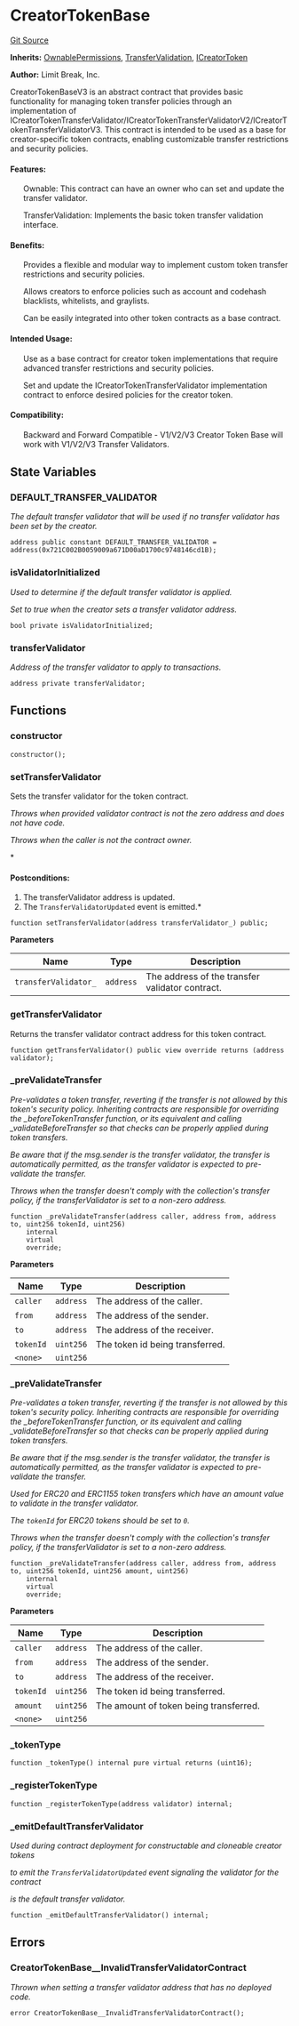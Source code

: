 # CreatorTokenBase
[Git Source](https://github.com/zanzai-dev/creator-token-standards/blob/e3ca932d2edc594487078ba2c4da4e803f84d6a3/src/utils/CreatorTokenBase.sol)

**Inherits:**
[OwnablePermissions](/src/access/OwnablePermissions.sol/abstract.OwnablePermissions.md), [TransferValidation](/src/utils/TransferValidation.sol/abstract.TransferValidation.md), [ICreatorToken](/src/interfaces/ICreatorToken.sol/interface.ICreatorToken.md)

**Author:**
Limit Break, Inc.

CreatorTokenBaseV3 is an abstract contract that provides basic functionality for managing token
transfer policies through an implementation of ICreatorTokenTransferValidator/ICreatorTokenTransferValidatorV2/ICreatorTokenTransferValidatorV3.
This contract is intended to be used as a base for creator-specific token contracts, enabling customizable transfer
restrictions and security policies.
<h4>Features:</h4>
<ul>Ownable: This contract can have an owner who can set and update the transfer validator.</ul>
<ul>TransferValidation: Implements the basic token transfer validation interface.</ul>
<h4>Benefits:</h4>
<ul>Provides a flexible and modular way to implement custom token transfer restrictions and security policies.</ul>
<ul>Allows creators to enforce policies such as account and codehash blacklists, whitelists, and graylists.</ul>
<ul>Can be easily integrated into other token contracts as a base contract.</ul>
<h4>Intended Usage:</h4>
<ul>Use as a base contract for creator token implementations that require advanced transfer restrictions and
security policies.</ul>
<ul>Set and update the ICreatorTokenTransferValidator implementation contract to enforce desired policies for the
creator token.</ul>
<h4>Compatibility:</h4>
<ul>Backward and Forward Compatible - V1/V2/V3 Creator Token Base will work with V1/V2/V3 Transfer Validators.</ul>


## State Variables
### DEFAULT_TRANSFER_VALIDATOR
*The default transfer validator that will be used if no transfer validator has been set by the creator.*


```solidity
address public constant DEFAULT_TRANSFER_VALIDATOR = address(0x721C002B0059009a671D00aD1700c9748146cd1B);
```


### isValidatorInitialized
*Used to determine if the default transfer validator is applied.*

*Set to true when the creator sets a transfer validator address.*


```solidity
bool private isValidatorInitialized;
```


### transferValidator
*Address of the transfer validator to apply to transactions.*


```solidity
address private transferValidator;
```


## Functions
### constructor


```solidity
constructor();
```

### setTransferValidator

Sets the transfer validator for the token contract.

*Throws when provided validator contract is not the zero address and does not have code.*

*Throws when the caller is not the contract owner.*

*<h4>Postconditions:</h4>
1. The transferValidator address is updated.
2. The `TransferValidatorUpdated` event is emitted.*


```solidity
function setTransferValidator(address transferValidator_) public;
```
**Parameters**

|Name|Type|Description|
|----|----|-----------|
|`transferValidator_`|`address`|The address of the transfer validator contract.|


### getTransferValidator

Returns the transfer validator contract address for this token contract.


```solidity
function getTransferValidator() public view override returns (address validator);
```

### _preValidateTransfer

*Pre-validates a token transfer, reverting if the transfer is not allowed by this token's security policy.
Inheriting contracts are responsible for overriding the _beforeTokenTransfer function, or its equivalent
and calling _validateBeforeTransfer so that checks can be properly applied during token transfers.*

*Be aware that if the msg.sender is the transfer validator, the transfer is automatically permitted, as the
transfer validator is expected to pre-validate the transfer.*

*Throws when the transfer doesn't comply with the collection's transfer policy, if the transferValidator is
set to a non-zero address.*


```solidity
function _preValidateTransfer(address caller, address from, address to, uint256 tokenId, uint256)
    internal
    virtual
    override;
```
**Parameters**

|Name|Type|Description|
|----|----|-----------|
|`caller`|`address`| The address of the caller.|
|`from`|`address`|   The address of the sender.|
|`to`|`address`|     The address of the receiver.|
|`tokenId`|`uint256`|The token id being transferred.|
|`<none>`|`uint256`||


### _preValidateTransfer

*Pre-validates a token transfer, reverting if the transfer is not allowed by this token's security policy.
Inheriting contracts are responsible for overriding the _beforeTokenTransfer function, or its equivalent
and calling _validateBeforeTransfer so that checks can be properly applied during token transfers.*

*Be aware that if the msg.sender is the transfer validator, the transfer is automatically permitted, as the
transfer validator is expected to pre-validate the transfer.*

*Used for ERC20 and ERC1155 token transfers which have an amount value to validate in the transfer validator.*

*The `tokenId` for ERC20 tokens should be set to `0`.*

*Throws when the transfer doesn't comply with the collection's transfer policy, if the transferValidator is
set to a non-zero address.*


```solidity
function _preValidateTransfer(address caller, address from, address to, uint256 tokenId, uint256 amount, uint256)
    internal
    virtual
    override;
```
**Parameters**

|Name|Type|Description|
|----|----|-----------|
|`caller`|`address`| The address of the caller.|
|`from`|`address`|   The address of the sender.|
|`to`|`address`|     The address of the receiver.|
|`tokenId`|`uint256`|The token id being transferred.|
|`amount`|`uint256`| The amount of token being transferred.|
|`<none>`|`uint256`||


### _tokenType


```solidity
function _tokenType() internal pure virtual returns (uint16);
```

### _registerTokenType


```solidity
function _registerTokenType(address validator) internal;
```

### _emitDefaultTransferValidator

*Used during contract deployment for constructable and cloneable creator tokens*

*to emit the `TransferValidatorUpdated` event signaling the validator for the contract*

*is the default transfer validator.*


```solidity
function _emitDefaultTransferValidator() internal;
```

## Errors
### CreatorTokenBase__InvalidTransferValidatorContract
*Thrown when setting a transfer validator address that has no deployed code.*


```solidity
error CreatorTokenBase__InvalidTransferValidatorContract();
```

